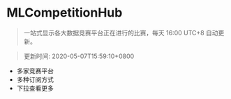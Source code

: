 # MLCompetitionHub

> 一站式显示各大数据竞赛平台正在进行的比赛，每天 16:00 UTC+8 自动更新。
  
> 更新时间: 2020-05-07T15:59:10+0800 

* 多家竞赛平台
* 多种订阅方式
* 下拉查看更多